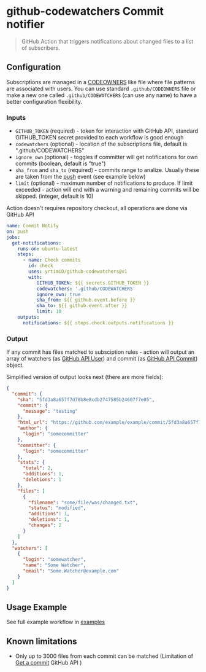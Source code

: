 # github-codewatchers Commit notifier

> GitHub Action that triggers notifications about changed files to a list of subscribers.

## Configuration
Subscriptions are managed in a [CODEOWNERS](https://docs.github.com/en/repositories/managing-your-repositorys-settings-and-features/customizing-your-repository/about-code-owners) like file where file patterns are associated with users. You can use standard `.github/CODEOWNERS` file or make a new one called `.github/CODEWATCHERS` (can use any name) to have a better configuration flexibility.

### Inputs
* `GITHUB_TOKEN` (required) - token for interaction with GitHub API, standard GITHUB_TOKEN secret provided to each workflow is good enough
* `codewatchers` (optional) - location of the subscriptions file, default is ".github/CODEWATCHERS"
* `ignore_own` (optional) - toggles if committer will get notifications for own commits (boolean, default is "true")
* `sha_from` and `sha_to` (required) - commits range to analize. Usually these are taken from the [push](https://docs.github.com/en/actions/using-workflows/events-that-trigger-workflows#push) event (see example below)
* `limit` (optional) - maximum number of notifications to produce. If limit exceeded - action will end with a warning and remaining commits will be skipped. (integer, default is 10)

Action doesn't requires repository checkout, all operations are done via GitHub API

```yaml
name: Commit Notify
on: push
jobs:
  get-notifications:
    runs-on: ubuntu-latest
    steps:
      - name: Check commits
        id: check
        uses: yrtimiD/github-codewatchers@v1
        with:
           GITHUB_TOKEN: ${{ secrets.GITHUB_TOKEN }}
           codewatchers: '.github/CODEWATCHERS'
           ignore_own: true
           sha_from: ${{ github.event.before }}
           sha_to: ${{ github.event.after }}
           limit: 10
    outputs:
      notifications: ${{ steps.check.outputs.notifications }}
```

### Output
If any commit has files matched to subsciption rules - action will output an array of watchers (as [GitHub API User](https://docs.github.com/en/rest/users/users?apiVersion=2022-11-28#get-a-user)) and commit (as [GitHub API Commit](https://docs.github.com/en/rest/commits/commits?apiVersion=2022-11-28#get-a-commit)) object.

Simplified version of output looks next (there are more fields):
```json
{
  "commit": {
    "sha": "5fd3a8a657f7d78b8e8cdb2747585b24607f7e05",
    "commit": {
      "message": "testing"
    },
    "html_url": "https://github.com/example/example/commit/5fd3a8a657f7d78b8e8cdb2747585b24607f7e05",
    "author": {
      "login": "somecommitter"
    },
    "committer": {
      "login": "somecommitter"
    },
    "stats": {
      "total": 2,
      "additions": 1,
      "deletions": 1
    },
    "files": [
      {
        "filename": "some/file/was/changed.txt",
        "status": "modified",
        "additions": 1,
        "deletions": 1,
        "changes": 2
      }
    ]
  },
  "watchers": [
    {
      "login": "somewatcher",
      "name": "Some Watcher",
      "email": "Some.Watcher@example.com"
    }
  ]
}
```

## Usage Example
See full example workflow in [examples](examples/)

## Known limitations
* Only up to 3000 files from each commit can be matched (Limitation of [Get a commit](https://docs.github.com/en/rest/commits/commits?apiVersion=2022-11-28#get-a-commit) GitHub API )
